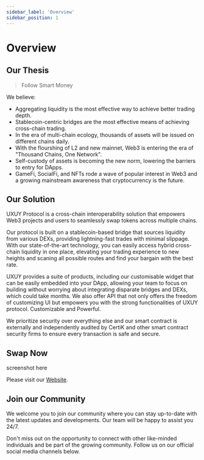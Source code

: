 ```yaml
---
sidebar_label: 'Overview'
sidebar_position: 1
---
```


# Overview

## Our Thesis

> Follow Smart Money

We believe:
- Aggregating liquidity is the most effective way to achieve better trading depth.
- Stablecoin-centric bridges are the most effective means of achieving cross-chain trading.
- In the era of multi-chain ecology, thousands of assets will be issued on different chains daily.
- With the flourshing of L2 and new mainnet, Web3 is entering the era of "Thousand Chains, One Network".
- Self-custody of assets is becoming the new norm, lowering the barriers to entry for DApps.
- GameFi, SocialFi, and NFTs rode a wave of popular interest in Web3 and a growing mainstream awareness that cryptocurrency is the future.

## Our Solution

UXUY Protocol is a cross-chain interoperability solution that empowers Web3 projects and users to seamlessly swap tokens across multiple chains.

Our protocol is built on a stablecoin-based bridge that sources liquidity from various DEXs, providing lightning-fast trades with minimal slippage. With our state-of-the-art technology, you can easily access hybrid cross-chain liquidity in one place, elevating your trading experience to new heights and scaning all possible routes and find your bargain with the best rate.

UXUY provides a suite of products, including our customisable widget that can be easily embedded into your DApp, allowing your team to focus on building without worrying about integrating disparate bridges and DEXs, which could take months. We also offer API that not only offers the freedom of customizing UI but empowers you with the strong functionalities of UXUY protocol. Customizable and Powerful.

We prioritize security over everything else and our smart contract is externally and independently audited by CertiK and other smart contract security firms to ensure every transaction is safe and secure.


## Swap Now 

screenshot here

Please visit our [Website](https://uxuy.com/).

## Join our Community

We welcome you to join our community where you can stay up-to-date with the latest updates and developments. Our team will be happy to assist you 24/7. 

Don't miss out on the opportunity to connect with other like-minded individuals and be part of the growing community. Follow us on our official social media channels below.
